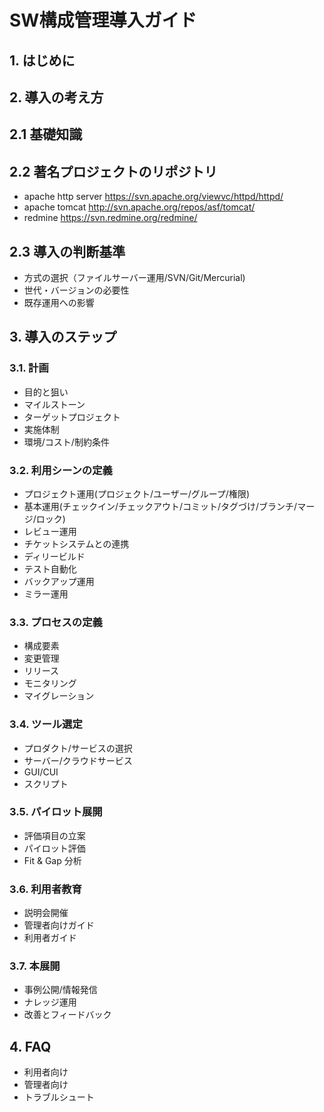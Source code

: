 

# SW構成管理導入ガイド


## 1. はじめに

## 2. 導入の考え方

## 2.1 基礎知識

## 2.2 著名プロジェクトのリポジトリ

 * apache http server https://svn.apache.org/viewvc/httpd/httpd/
 * apache tomcat http://svn.apache.org/repos/asf/tomcat/
 * redmine https://svn.redmine.org/redmine/

## 2.3 導入の判断基準

 * 方式の選択（ファイルサーバー運用/SVN/Git/Mercurial) 
 * 世代・バージョンの必要性
 * 既存運用への影響


## 3. 導入のステップ

### 3.1. 計画

 * 目的と狙い
 * マイルストーン
 * ターゲットプロジェクト
 * 実施体制
 * 環境/コスト/制約条件

### 3.2. 利用シーンの定義

 * プロジェクト運用(プロジェクト/ユーザー/グループ/権限)
 * 基本運用(チェックイン/チェックアウト/コミット/タグづけ/ブランチ/マージ/ロック)
 * レビュー運用
 * チケットシステムとの連携
 * ディリービルド
 * テスト自動化
 * バックアップ運用
 * ミラー運用

### 3.3. プロセスの定義

 * 構成要素
 * 変更管理
 * リリース
 * モニタリング  
 * マイグレーション

### 3.4. ツール選定

 * プロダクト/サービスの選択
 * サーバー/クラウドサービス
 * GUI/CUI
 * スクリプト

### 3.5. パイロット展開

 * 評価項目の立案
 * パイロット評価
 * Fit & Gap 分析

### 3.6. 利用者教育

 * 説明会開催
 * 管理者向けガイド
 * 利用者ガイド

### 3.7. 本展開

 * 事例公開/情報発信
 * ナレッジ運用
 * 改善とフィードバック

## 4. FAQ
 * 利用者向け
 * 管理者向け
 * トラブルシュート

